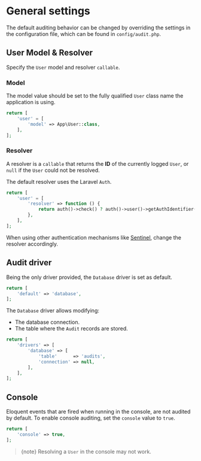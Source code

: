 # General settings

The default auditing behavior can be changed by overriding the settings in the configuration file, which can be found in `config/audit.php`.

## User Model & Resolver

Specify the `User` model and resolver `callable`.

### Model
The model value should be set to the fully qualified `User` class name the application is using.

```php
return [
    'user' = [
        'model' => App\User::class,
    ],
];
```

### Resolver
A resolver is a `callable` that returns the **ID** of the currently logged `User`, or `null` if the `User` could not be resolved.

The default resolver uses the Laravel `Auth`.

```php
return [
    'user' = [
        'resolver' => function () {
            return auth()->check() ? auth()->user()->getAuthIdentifier() : null;
        },
    ],
];
```

When using other authentication mechanisms like [Sentinel](https://github.com/cartalyst/sentinel), change the resolver accordingly.

## Audit driver

Being the only driver provided, the `Database` driver is set as default.

```php
return [
    'default' => 'database',
];
```

The `Database` driver allows modifying:
- The database connection.
- The table where the `Audit` records are stored.

```php
return [
    'drivers' => [
        'database' => [
            'table'      => 'audits',
            'connection' => null,
        ],
    ],
];
```

## Console

Eloquent events that are fired when running in the console, are not audited by default.
To enable console auditing, set the `console` value to `true`.

```php
return [
    'console' => true,
];
```

> {note} Resolving a `User` in the console may not work.
